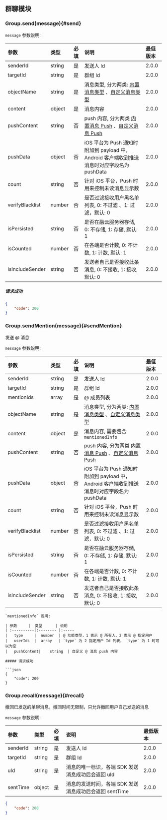## 群聊模块

### Group.send(message){#send}

`message` 参数说明:

| 参数   	 		|	类型		| 必填	| 说明 							|最低版本	|
| :----------------	|:--------	|:-----	|:------------------------------|:----- |
| senderId	  		| string 	| 	是 	| 发送人 Id| 2.0.0 |
| targetId	  		| string 	| 	是 	| 群组 Id| 2.0.0 |
| objectName 		| string 	| 	是 	| 消息类型, 分为两类: [内置消息类型](../GLOSSARY.md#inner-message) 、[自定义消息类型](../GLOSSARY.md#custom-message) | 2.0.0 |
| content 			| object 	| 	是 	| 消息内容| 2.0.0 |
| pushContent		| string 	| 	否 	| push 内容, 分为两类 [内置消息 Push](../GLOSSARY.md#inner-message-push) 、[自定义消息 Push](../GLOSSARY.md#custom-message-push) | 2.0.0 |
| pushData 			| object 	| 	否 	| iOS 平台为 Push 通知时附加到 payload 中，Android 客户端收到推送消息时对应字段名为 pushData| 2.0.0 |
| count 			| string 	| 	否 	| 针对 iOS 平台，Push 时用来控制未读消息显示数 | 2.0.0 |
| verifyBlacklist 	| number 	| 	否 	| 是否过滤接收用户黑名单列表, 0: 不过滤 、1: 过滤，默认: 0 | 2.0.0 |
| isPersisted 		| string 	| 	否 	| 是否在融云服务器存储, 0: 不存储, 1: 存储, 默认: 1| 2.0.0 |
| isCounted 		| number 	| 	否 	| 在各端是否计数, 0: 不计数, 1: 计数, 默认: 1| 2.0.0 |
| isIncludeSender 	| string 	| 	否 	| 发送者自己是否接收此条消息, 0: 不接收, 1: 接收, 默认: 0| 2.0.0 |

##### 请求成功

```json
{
    "code": 200
}
```

### Group.sendMention(message){#sendMention}

发送 @ 消息

`message` 参数说明:

| 参数   	 		|	类型		| 必填	| 说明 							|最低版本	|
| :----------------	|:--------	|:-----	|:------------------------------|:----- |
| senderId	  		| string 	| 	是 	| 发送人 Id| 2.0.0 |
| targetId	  		| string 	| 	是 	| 群组 Id| 2.0.0 |
| mentionIds	  	| array 	| 	是 	| @ 成员列表 | 2.0.0 |
| objectName 		| string 	| 	是 	| 消息类型, 分为两类: [内置消息类型](../GLOSSARY.md#inner-message) 、[自定义消息类型](../GLOSSARY.md#custom-message) | 2.0.0 |
| content 			| object 	| 	是 	| 消息内容, 需要包含 `mentionedInfo`| 2.0.0 |
| pushContent		| string 	| 	否 	| push 内容, 分为两类 [内置消息 Push](../GLOSSARY.md#inner-message-push) 、[自定义消息 Push](../GLOSSARY.md#custom-message-push) | 2.0.0 |
| pushData 			| object 	| 	否 	| iOS 平台为 Push 通知时附加到 payload 中，Android 客户端收到推送消息时对应字段名为 pushData| 2.0.0 |
| count 			| string 	| 	否 	| 针对 iOS 平台，Push 时用来控制未读消息显示数 | 2.0.0 |
| verifyBlacklist 	| number 	| 	否 	| 是否过滤接收用户黑名单列表, 0: 不过滤 、1: 过滤，默认: 0 | 2.0.0 |
| isPersisted 		| string 	| 	否 	| 是否在融云服务器存储, 0: 不存储, 1: 存储, 默认: 1| 2.0.0 |
| isCounted 		| number 	| 	否 	| 在各端是否计数, 0: 不计数, 1: 计数, 默认: 1| 2.0.0 |
| isIncludeSender 	| string 	| 	否 	| 发送者自己是否接收此条消息, 0: 不接收, 1: 接收, 默认: 0| 2.0.0 |

```
`mentionedInfo` 说明:

| 参数   	 |	类型		| 说明	
| :----------|:--------	|:-----	
|	type	 |	number	| @ 功能类型，1 表示 @ 所有人、2 表示 @ 指定用户
|	userIds	 |	array	| `type` 为 2 指定用户 Id 列表， `type` 为 1 时可以为空
|	pushContent|	string	| 自定义 @ 消息 push 内容

##### 请求成功

```json
{
    "code": 200
}
```

### Group.recall(message){#recall}

撤回已发送的单聊消息，撤回时间无限制，只允许撤回用户自己发送的消息

`message` 参数说明:

| 参数   	 		|	类型		| 必填	| 说明 							|最低版本	|
| :----------------	|:--------	|:-----	|:------------------------------|:----- |
| senderId	  		| string 	| 	是 	| 发送人 Id| 2.0.0 |
| targetId	  		| string 	| 	是 	| 群组 Id| 2.0.0 |
| uId 				| string 	| 	是 	| 消息的唯一标识，各端 SDK 发送消息成功后会返回 uId  | 2.0.0 |
| sentTime 			| object 	| 	是 	| 消息的发送时间，各端 SDK 发送消息成功后会返回 sentTime| 2.0.0 |

```json
{
    "code": 200
}
```